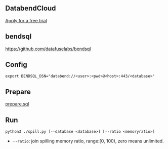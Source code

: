 ## DatabendCloud

[Apply for a free trial](https://databend.com/apply)

## bendsql
https://github.com/datafuselabs/bendsql

## Config

```
export BENDSQL_DSN="databend://<user>:<pwd>@<host>:443/<database>"
```

## Prepare
[prepare.sql](prepare.sql)

## Run

```
python3 ./spill.py [--database <database>] [--ratio <memoryratio>]
```

* `--ratio`: join spilling memory ratio, range:[0, 100), zero means unlimited.
